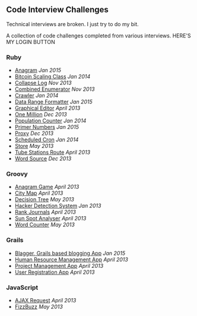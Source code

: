 ## Code Interview Challenges

Technical interviews are broken. I just try to do my bit.

A collection of code challenges completed from various interviews.
HERE'S MY LOGIN BUTTON

### Ruby

- [Anagram](ruby/anagram) *Jan 2015*
- [Bitcoin Scaling Class](ruby/bitcoin-scaling-class) *Jan 2014*
- [Collapse Log](ruby/collapse-log) *Nov 2013*
- [Combined Enumerator](ruby/combined-enumerator) *Nov 2013*
- [Crawler](ruby/crawler) *Jan 2014*
- [Data Range Formatter](ruby/data-range-formatter) *Jan 2015*
- [Graphical Editor](ruby/graphical-editor) *April 2013*
- [One Million](ruby/one-million) *Dec 2013*
- [Population Counter](ruby/population-counter) *Jan 2014*
- [Primer Numbers](ruby/primer-numbers) *Jan 2015*
- [Proxy](ruby/proxy) *Dec 2013*
- [Scheduled Cron](ruby/scheduled-cron) *Jan 2014*
- [Store](ruby/store) *May 2013*
- [Tube Stations Route](ruby/tube-stations-route) *April 2013*
- [Word Source](ruby/word-source) *Dec 2013*


### Groovy

- [Anagram Game](groovy/anagram-game) *April 2013*
- [City Map](groovy/city-map) *April 2013*
- [Decision Tree](groovy/decision-tree) *May 2013*
- [Hacker Detection System](groovy/hacker-detection-system) *Jan 2013*
- [Rank Journals](groovy/rank-journals) *April 2013*
- [Sun Spot Analyser](groovy/sun-spot-analyser) *April 2013*
- [Word Counter](groovy/word-counter) *May 2013*


### Grails

- [Blagger, Grails based blogging App](grails/blagger) *Jan 2015*
- [Human Resource Management App](grails/human-resource-management) *April 2013*
- [Project Management App](grails/project-management) *April 2013*
- [User Registration App](grails/user-registration) *April 2013*


### JavaScript

- [AJAX Request](javascript/ajax-request) *April 2013*
- [FizzBuzz](javascript/fizz-buzz) *May 2013*
